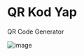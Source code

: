 # QR Kod Yap

QR Code Generator

![image](https://github.com/kyrstr1/QRKodYap/assets/141830248/0ebe52fb-ee21-4c35-9b95-ae0255a4dad4)

